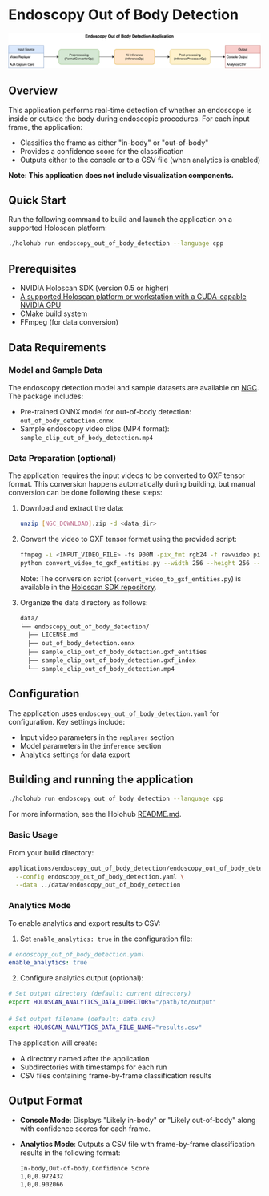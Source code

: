 # Endoscopy Out of Body Detection

![Endoscopy Out of Body Detection Workflow](../endoscopy_out_of_body_detection.png)

## Overview

This application performs real-time detection of whether an endoscope is inside or outside the body during endoscopic procedures. For each input frame, the application:

- Classifies the frame as either "in-body" or "out-of-body"
- Provides a confidence score for the classification
- Outputs either to the console or to a CSV file (when analytics is enabled)

__Note: This application does not include visualization components.__

## Quick Start

Run the following command to build and launch the application on a supported Holoscan platform:

```bash
./holohub run endoscopy_out_of_body_detection --language cpp
```

## Prerequisites

- NVIDIA Holoscan SDK (version 0.5 or higher)
- [A supported Holoscan platform or workstation with a CUDA-capable NVIDIA GPU](https://docs.nvidia.com/holoscan/sdk-user-guide/sdk_installation.html)
- CMake build system
- FFmpeg (for data conversion)

## Data Requirements

### Model and Sample Data

The endoscopy detection model and sample datasets are available on [NGC](https://catalog.ngc.nvidia.com/orgs/nvidia/teams/clara-holoscan/resources/endoscopy_out_of_body_detection). The package includes:

- Pre-trained ONNX model for out-of-body detection: `out_of_body_detection.onnx`
- Sample endoscopy video clips (MP4 format): `sample_clip_out_of_body_detection.mp4`

### Data Preparation (optional)

The application requires the input videos to be converted to GXF tensor format. This conversion happens automatically during building, but manual conversion can be done following these steps:

1. Download and extract the data:

    ```bash
    unzip [NGC_DOWNLOAD].zip -d <data_dir>
    ```

2. Convert the video to GXF tensor format using the provided script:

    ```bash
    ffmpeg -i <INPUT_VIDEO_FILE> -fs 900M -pix_fmt rgb24 -f rawvideo pipe:1 | \
    python convert_video_to_gxf_entities.py --width 256 --height 256 --channels 3 --framerate 30
    ```

    Note: The conversion script (`convert_video_to_gxf_entities.py`) is available in the [Holoscan SDK repository](https://github.com/nvidia-holoscan/holoscan-sdk/tree/main/scripts).

3. Organize the data directory as follows:

    ```bash
    data/
    └── endoscopy_out_of_body_detection/
      ├── LICENSE.md
      ├── out_of_body_detection.onnx
      ├── sample_clip_out_of_body_detection.gxf_entities
      ├── sample_clip_out_of_body_detection.gxf_index
      └── sample_clip_out_of_body_detection.mp4
    ```

## Configuration

The application uses `endoscopy_out_of_body_detection.yaml` for configuration. Key settings include:

- Input video parameters in the `replayer` section
- Model parameters in the `inference` section
- Analytics settings for data export

## Building and running the application

```bash
./holohub run endoscopy_out_of_body_detection --language cpp
```

For more information, see the Holohub [README.md](https://github.com/nvidia-holoscan/holohub/blob/main/README.md).

### Basic Usage

From your build directory:

```bash
applications/endoscopy_out_of_body_detection/endoscopy_out_of_body_detection \
  --config endoscopy_out_of_body_detection.yaml \
  --data ../data/endoscopy_out_of_body_detection
```

### Analytics Mode

To enable analytics and export results to CSV:

1. Set `enable_analytics: true` in the configuration file:

  ```yaml
  # endoscopy_out_of_body_detection.yaml
  enable_analytics: true
  ```

2. Configure analytics output (optional):

  ```bash
  # Set output directory (default: current directory)
  export HOLOSCAN_ANALYTICS_DATA_DIRECTORY="/path/to/output"

  # Set output filename (default: data.csv)
  export HOLOSCAN_ANALYTICS_DATA_FILE_NAME="results.csv"
  ```

The application will create:

- A directory named after the application
- Subdirectories with timestamps for each run
- CSV files containing frame-by-frame classification results

## Output Format

- __Console Mode__: Displays "Likely in-body" or "Likely out-of-body" along with confidence scores for each frame.

- __Analytics Mode__: Outputs a CSV file with frame-by-frame classification results in the following format:

  ```csv
  In-body,Out-of-body,Confidence Score
  1,0,0.972432
  1,0,0.902066
  ```
